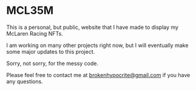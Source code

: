 # MCL35M
This is a personal, but public, website that I have made to display my McLaren Racing NFTs.

I am working on many other projects right now, but I will eventually make some major updates to this project.

Sorry, not sorry, for the messy code. 

Please feel free to contact me at brokenhypocrite@gmail.com if you have any questions.
